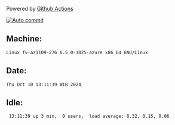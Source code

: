 Powered by [Github Actions](https://github.com/features/actions)

[![Auto commit](https://github.com/hiage/workstation/workflows/Auto%20commit/badge.svg)](https://github.com/hiage/workstation/actions?query=workflow%3A%22Auto+commit%22)

## Machine:
```
Linux fv-az1109-276 6.5.0-1025-azure x86_64 GNU/Linux
```
## Date:
```
Thu Oct 10 13:11:39 WIB 2024
```
## Idle:
```
 13:11:39 up 3 min,  0 users,  load average: 0.32, 0.15, 0.06
```
